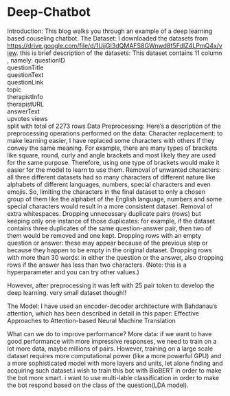 # Deep-Chatbot
Introduction:
This blog walks you through an example of a deep learning based  couseling chatbot.
The Dataset:
I downloaded the datasets from https://drive.google.com/file/d/1UijGI3dQMAFS8GWnwd8f5FdIZ4LPmQ4x/view. this is brief description of the datasets:
This dataset contains 11 column , namely:
questionID	
questionTitle	
questionText	
questionLink	
topic	
therapistInfo	
therapistURL	
answerText	
upvotes	
views	
split
with total of 2273 rows
 Data Preprocessing:
Here’s a description of the preprocessing operations performed on the data:
Character replacement: to make learning easier, I have replaced some characters with others if they convey the same meaning. For example, there are many types of brackets like square, round, curly and angle brackets and most likely they are used for the same purpose. Therefore, using one type of brackets would make it easier for the model to learn to use them.
Removal of unwanted characters: all three different datasets had so many characters of different nature like alphabets of different languages, numbers, special characters and even emojis. So, limiting the characters in the final dataset to only a chosen group of them like the alphabet of the English language, numbers and some special characters would result in a more consistent dataset.
Removal of extra whitespaces.
Dropping unnecessary duplicate pairs (rows) but keeping only one instance of those duplicates: for example, if the dataset contains three duplicates of the same question-answer pair, then two of them would be removed and one kept.
Dropping rows with an empty question or answer: these may appear because of the previous step or because they happen to be empty in the original dataset.
Dropping rows with more than 30 words: in either the question or the answer, also dropping rows if the answer has less than two characters. (Note: this is a hyperparameter and you can try other values.)
 
 However, after preprocessing it was left with 25 pair token to develop the deep learning. very small dataset though!!
 
 The Model:
I have used an encoder-decoder architecture with Bahdanau’s attention, which has been described in detail in this paper: Effective Approaches to Attention-based Neural Machine Translation


What can we do to improve performance?
More data: if we want to have good performance with more impressive responses, we need to train on a lot more data, maybe millions of pairs. However, training on a large scale dataset requires more computational power (like a more powerful GPU) and a more sophisticated model with more layers and units, let alone finding and acquiring such dataset.i wish to train this bot with BioBERT in order to make the bot more smart. i want to use multi-lable classification in order to make the bot respond based on the class of the question(LDA model).

